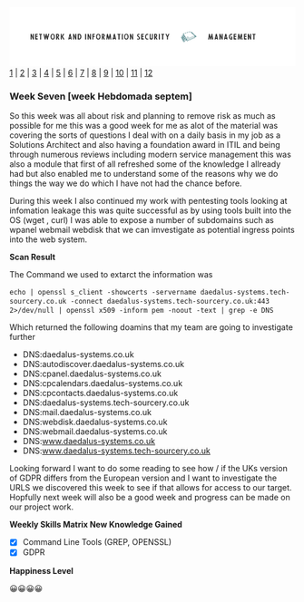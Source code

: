 ![Logo](Images/PCOM7E.png)
[1](/MyPortfolio/PCOM7E/Unit01.html) | [2](/MyPortfolio/PCOM7E/Unit02.html) | [3](/MyPortfolio/PCOM7E/Unit03.html) | [4](/MyPortfolio/PCOM7E/Unit04.html) | [5](/MyPortfolio/PCOM7E/Unit05.html) | [6](/MyPortfolio/PCOM7E/Unit06.html) | [7](/MyPortfolio/PCOM7E/Unit07.html) | [8](/MyPortfolio/PCOM7E/Unit08.html) | [9](/MyPortfolio/PCOM7E/Unit09.html) | [10](/MyPortfolio/PCOM7E/Unit10.html) | [11](/MyPortfolio/PCOM7E/Unit11.html) | [12](/MyPortfolio/PCOM7E/Unit12.html)
### Week Seven [week Hebdomada septem]
So this week was all about risk and planning to remove risk as much as possible for me this was a good week for me as alot of the material was covering the sorts of questions I deal with on a daily basis in my job as a Solutions Architect and also having a foundation award in ITIL and being through numerous reviews including modern service management this was also a module that first of all refreshed some of the knowledge I allready had but also enabled me to understand some of the reasons why we do things the way we do which I have not had the chance before.

During this week I also continued my work with pentesting tools looking at infomation leakage this was quite successful as by using tools built into the OS (wget , curl) I was able to expose a number of subdomains such as wpanel webmail webdisk that we can imvestigate as potential ingress points into the web system. 

**Scan Result**

The Command we used to extarct the information was 
```console
echo | openssl s_client -showcerts -servername daedalus-systems.tech-sourcery.co.uk -connect daedalus-systems.tech-sourcery.co.uk:443 2>/dev/null | openssl x509 -inform pem -noout -text | grep -e DNS
```

Which returned the following doamins that my team are going to investigate further

- DNS:daedalus-systems.co.uk
- DNS:autodiscover.daedalus-systems.co.uk
- DNS:cpanel.daedalus-systems.co.uk
- DNS:cpcalendars.daedalus-systems.co.uk
- DNS:cpcontacts.daedalus-systems.co.uk
- DNS:daedalus-systems.tech-sourcery.co.uk
- DNS:mail.daedalus-systems.co.uk
- DNS:webdisk.daedalus-systems.co.uk
- DNS:webmail.daedalus-systems.co.uk
- DNS:www.daedalus-systems.co.uk
- DNS:www.daedalus-systems.tech-sourcery.co.uk


Looking forward I want to do some reading to see how / if the UKs version of GDPR differs from the European version and I want to investigate the URLS we discovered this week to see if that allows for access to our target. Hopfully next week will also be a good week and progress can be made on our project work.

**Weekly Skills Matrix New Knowledge Gained**

- [X] Command Line Tools (GREP, OPENSSL)
- [X] GDPR 

**Happiness Level**

😀😀😀😀
